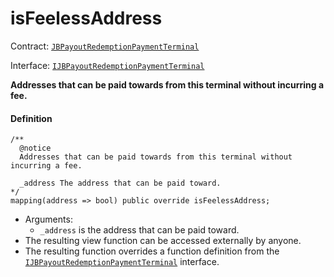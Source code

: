 # isFeelessAddress

Contract: [`JBPayoutRedemptionPaymentTerminal`](/v4/deprecated/v2/contracts/or-payment-terminals/or-abstract/jbpayoutredemptionpaymentterminal/README.md)​‌

Interface: [`IJBPayoutRedemptionPaymentTerminal`](/v4/deprecated/v2/interfaces/ijbpayoutredemptionpaymentterminal.md)

**Addresses that can be paid towards from this terminal without incurring a fee.**

#### Definition

```
/**
  @notice
  Addresses that can be paid towards from this terminal without incurring a fee.

  _address The address that can be paid toward.
*/
mapping(address => bool) public override isFeelessAddress;
```

* Arguments:
  * `_address` is the address that can be paid toward.
* The resulting view function can be accessed externally by anyone.
* The resulting function overrides a function definition from the [`IJBPayoutRedemptionPaymentTerminal`](/v4/deprecated/v2/interfaces/ijbpayoutredemptionpaymentterminal.md) interface.

